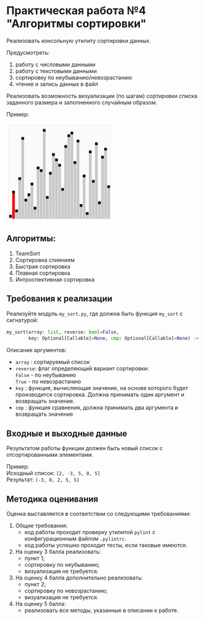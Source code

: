 # Практическая работа №4 "Алгоритмы сортировки"

Реализовать консольную утилиту сортировки данных.

Предусмотреть:
1) работу с числовыми данными
2) работу с текстовыми данными
3) сортировку по неубыванию/невозрастанию
4) чтение и запись данных в файл

Реализовать возможность визуализации (по шагам) сортировки списка
заданного размера и заполненного случайным образом.

Пример:

![Шейкерная сортировка, shaker sort](../image/shaker_sort.gif)

## Алгоритмы:

1) TeamSort
2) Сортировка слиянием
3) Быстрая сортировка
4) Плавная сортировка
5) Интроспективная сортировка

##  Требования к реализации

Реализуйте модуль ```my_sort.py```, где должна быть функция
```my_sort``` с сигнатурой:

```python
my_sort(array: list, reverse: bool=False,
		key: Optional[Callable]=None, cmp: Optional[Callable]=None) -> list:
```

Описание аргументов:

- ```array```  : сортируемый список
- ```reverse```: флаг определяющий вариант сортировки:<br>
		 		 ```False``` - по неубыванию<br>
		   		 ```True``` - по невозрастанию<br>
- ```key```    : функция, вычисляющая значение, на основе
		   		 которого будет производится сортировка.
		   		 Должна принимать один аргумент и возвращать значение.
- ```cmp```    : функция сравнения, должна принимать два аргумента и возвращать значение


## Входные и выходные данные

Результатом работы функции должен быть новый список с отсортированными элементами.

Пример:<br>
Исходный список: ```[2, -3, 5, 0, 5]```<br>
Результат: ```[-3, 0, 2, 5, 5]```<br>

## Методика оценивания

Оценка выставляется в соответствии со следующими требованиями:

1) Общие требования:
    - код работы проходит проверку утилитой `pylint` с конфигурационным
    файлом `.pylintrc`.
    - код работы успешно проходит тесты, если таковые имеются.
2) На оценку 3 балла реализовать:
    - пункт 1;
	- сортировку по неубыванию;
	- визуализация не требуется.
3) На оценку 4 балла дополнительно реализовать:
	- пункт 2;
    - сортировку по невозрастанию;
	- визуализация не требуется.
4) На оценку 5 балла:
    - реализовать все методы, указанные в описании к работе. 

<!-- 
## Полезные материалы

- [Плавная сортировка (smooth sort)](http://cppalgo.blogspot.com/2010/10/smoothsort.html)
- [Интроспективная сортировка](https://web.archive.org/web/20110825150145/http://ralphunden.net/?q=a-guide-to-introsort)
- [Динамический самообновляемый график на Python](https://ru.stackoverflow.com/questions/789210/%D0%94%D0%B8%D0%BD%D0%B0%D0%BC%D0%B8%D1%87%D0%B5%D1%81%D0%BA%D0%B8%D0%B9-%D1%81%D0%B0%D0%BC%D0%BE%D0%BE%D0%B1%D0%BD%D0%BE%D0%B2%D0%BB%D1%8F%D0%B5%D0%BC%D1%8B%D0%B9-%D0%B3%D1%80%D0%B0%D1%84%D0%B8%D0%BA-%D0%BD%D0%B0-python)
- [Sorting Algorithms Animations](https://www.toptal.com/developers/sorting-algorithms)
-->
